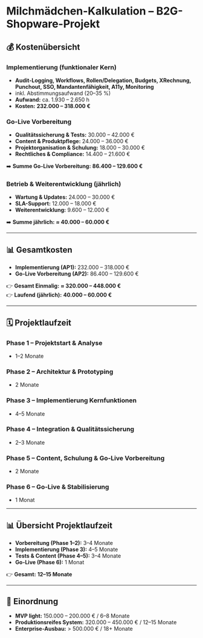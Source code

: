 # Milchmädchen-Kalkulation – B2G-Shopware-Projekt

## 💰 Kostenübersicht

### Implementierung (funktionaler Kern)
- **Audit-Logging, Workflows, Rollen/Delegation, Budgets, XRechnung, Punchout, SSO, Mandantenfähigkeit, A11y, Monitoring**
- inkl. Abstimmungsaufwand (20–35 %)
- **Aufwand:** ca. 1.930 – 2.650 h  
- **Kosten:** **232.000 – 318.000 €**

### Go-Live Vorbereitung
- **Qualitätssicherung & Tests:** 30.000 – 42.000 €  
- **Content & Produktpflege:** 24.000 – 36.000 €  
- **Projektorganisation & Schulung:** 18.000 – 30.000 €  
- **Rechtliches & Compliance:** 14.400 – 21.600 €  

➡️ **Summe Go-Live Vorbereitung:** **86.400 – 129.600 €**

### Betrieb & Weiterentwicklung (jährlich)
- **Wartung & Updates:** 24.000 – 30.000 €  
- **SLA-Support:** 12.000 – 18.000 €  
- **Weiterentwicklung:** 9.600 – 12.000 €  

➡️ **Summe jährlich:** **≈ 40.000 – 60.000 €**

---

## 📊 Gesamtkosten

- **Implementierung (AP1):** 232.000 – 318.000 €  
- **Go-Live Vorbereitung (AP2):** 86.400 – 129.600 €  

👉 **Gesamt Einmalig:** **≈ 320.000 – 448.000 €**  
👉 **Laufend (jährlich):** **40.000 – 60.000 €**

---

## 🗓 Projektlaufzeit

### Phase 1 – Projektstart & Analyse
- 1–2 Monate

### Phase 2 – Architektur & Prototyping
- 2 Monate

### Phase 3 – Implementierung Kernfunktionen
- 4–5 Monate

### Phase 4 – Integration & Qualitätssicherung
- 2–3 Monate

### Phase 5 – Content, Schulung & Go-Live Vorbereitung
- 2 Monate

### Phase 6 – Go-Live & Stabilisierung
- 1 Monat

---

## 📊 Übersicht Projektlaufzeit
- **Vorbereitung (Phase 1–2):** 3–4 Monate  
- **Implementierung (Phase 3):** 4–5 Monate  
- **Tests & Content (Phase 4–5):** 3–4 Monate  
- **Go-Live (Phase 6):** 1 Monat  

👉 **Gesamt:** **12–15 Monate**

---

## 🎯 Einordnung
- **MVP light:** 150.000 – 200.000 € / 6–8 Monate  
- **Produktionsreifes System:** 320.000 – 450.000 € / 12–15 Monate  
- **Enterprise-Ausbau:** > 500.000 € / 18+ Monate  
